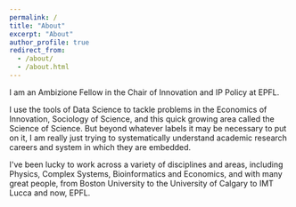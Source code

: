 ```yaml
---
permalink: /
title: "About"
excerpt: "About"
author_profile: true
redirect_from: 
  - /about/
  - /about.html
---
```


I am an Ambizione Fellow in the Chair of Innovation and IP Policy at EPFL.

I use the tools of Data Science to tackle problems in the Economics of Innovation, Sociology of Science, and this quick growing area called the Science of Science. But beyond whatever labels it may be necessary to put on it, I am really just trying to systematically understand academic research careers and system in which they are embedded.

I've been lucky to work across a variety of disciplines and areas, including Physics, Complex Systems, Bioinformatics and Economics, and with many great people, from Boston University to the University of Calgary to IMT Lucca and now, EPFL.
